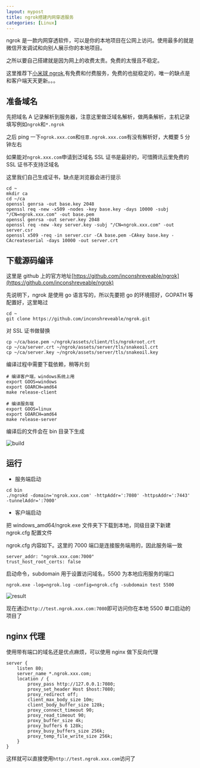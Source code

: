 ```yaml
---
layout: mypost
title: ngrok搭建内网穿透服务
categories: [Linux]
---
```


ngrok 是一款内网穿透软件，可以是你的本地项目在公网上访问。使用最多的就是微信开发调试和向别人展示你的本地项目。

之所以要自己搭建就是因为网上的收费太贵。免费的太慢且不稳定。

这里推荐下[小米球 ngrok](http://ngrok.ciqiuwl.cn),有免费和付费服务，免费的也挺稳定的，唯一的缺点是和客户端天天更新。。。

## 准备域名

先把域名 A 记录解析到服务器，注意这里做泛域名解析，做两条解析，主机记录填写例如`ngrok`和`*.ngrok`

之后 ping 一下`ngrok.xxx.com`和`任意.ngrok.xxx.com`有没有解析好，大概要 5 分钟左右

如果能对`ngrok.xxx.com`申请到泛域名 SSL 证书是最好的，可惜腾讯云里免费的 SSL 证书不支持泛域名

这里我们自己生成证书，缺点是浏览器会进行提示

```
cd ~
mkdir ca
cd ~/ca
openssl genrsa -out base.key 2048
openssl req -new -x509 -nodes -key base.key -days 10000 -subj "/CN=ngrok.xxx.com" -out base.pem
openssl genrsa -out server.key 2048
openssl req -new -key server.key -subj "/CN=ngrok.xxx.com" -out server.csr
openssl x509 -req -in server.csr -CA base.pem -CAkey base.key -CAcreateserial -days 10000 -out server.crt
```

## 下载源码编译

这里是 github 上的官方地址[https://github.com/inconshreveable/ngrok](https://github.com/inconshreveable/ngrok)

先说明下，ngrok 是使用 go 语言写的，所以先要把 go 的环境搭好，GOPATH 等配置好，这里略过

```
cd ~
git clone https://github.com/inconshreveable/ngrok.git
```

对 SSL 证书做替换

```
cp ~/ca/base.pem ~/ngrok/assets/client/tls/ngrokroot.crt
cp ~/ca/server.crt ~/ngrok/assets/server/tls/snakeoil.crt
cp ~/ca/server.key ~/ngrok/assets/server/tls/snakeoil.key
```

编译过程中需要下载依赖，稍等片刻

```
# 编译客户端，windows系统上用
export GOOS=windows
export GOARCH=amd64
make release-client

# 编译服务端
export GOOS=linux
export GOARCH=amd64
make release-server
```

编译后的文件会在 bin 目录下生成

![build](build.png)

## 运行

- 服务端启动

```
cd bin
./ngrokd -domain='ngrok.xxx.com' -httpAddr=':7080' -httpsAddr=':7443' -tunnelAddr=':7000'
```

- 客户端启动

把 windows_amd64/ngrok.exe 文件夹下下载到本地，同级目录下新建 ngrok.cfg 配置文件

ngrok.cfg 内容如下。这里的 7000 端口是连接服务端用的，因此服务端一致

```
server_addr: "ngrok.xxx.com:7000"
trust_host_root_certs: false
```

启动命令，subdomain 用于设置访问域名，5500 为本地应用服务的端口

```
ngrok.exe -log=ngrok.log -config=ngrok.cfg -subdomain test 5500
```

![result](result.png)

现在通过`http://test.ngrok.xxx.com:7080`即可访问你在本地 5500 单口启动的项目了

## nginx 代理

使用带有端口的域名还是优点麻烦，可以使用 nginx 做下反向代理

```
server {
    listen 80;
    server_name *.ngrok.xxx.com;
    location / {
        proxy_pass http://127.0.0.1:7080;
        proxy_set_header Host $host:7080;
        proxy_redirect off;
        client_max_body_size 10m;
        client_body_buffer_size 128k;
        proxy_connect_timeout 90;
        proxy_read_timeout 90;
        proxy_buffer_size 4k;
        proxy_buffers 6 128k;
        proxy_busy_buffers_size 256k;
        proxy_temp_file_write_size 256k;
    }
}
```

这样就可以直接使用`http://test.ngrok.xxx.com`访问了
